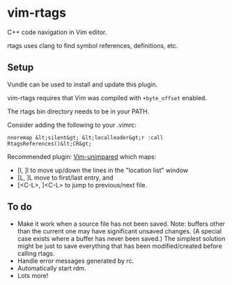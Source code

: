 vim-rtags
=========

C++ code navigation in Vim editor.

rtags uses clang to find symbol references, definitions, etc.


Setup
-----
Vundle can be used to install and update this plugin.

vim-rtags requires that Vim was compiled with `+byte_offset` enabled.

The rtags bin directory needs to be in your PATH.

Consider adding the following to your .vimrc:
```
nnoremap &lt;silent&gt; &lt;localleader&gt;r :call RtagsReferences()&lt;CR&gt;
```

Recommended plugin: [Vim-unimpared](https://github.com/tpope/vim-unimpaired) which maps:
* [l, ]l to move up/down the lines in the "location list" window
* [L, ]L move to first/last entry, and
* [&lt;C-L&gt;, ]&lt;C-L&gt; to jump to previous/next file.


To do
-----

* Make it work when a source file has not been saved. Note: buffers other than the current one may have significant unsaved changes. (A special case exists where a buffer has never been saved.) The simplest solution might be just to save everything that has been modified/created before calling rtags.
* Handle error messages generated by rc.
* Automatically start rdm.
* Lots more!
